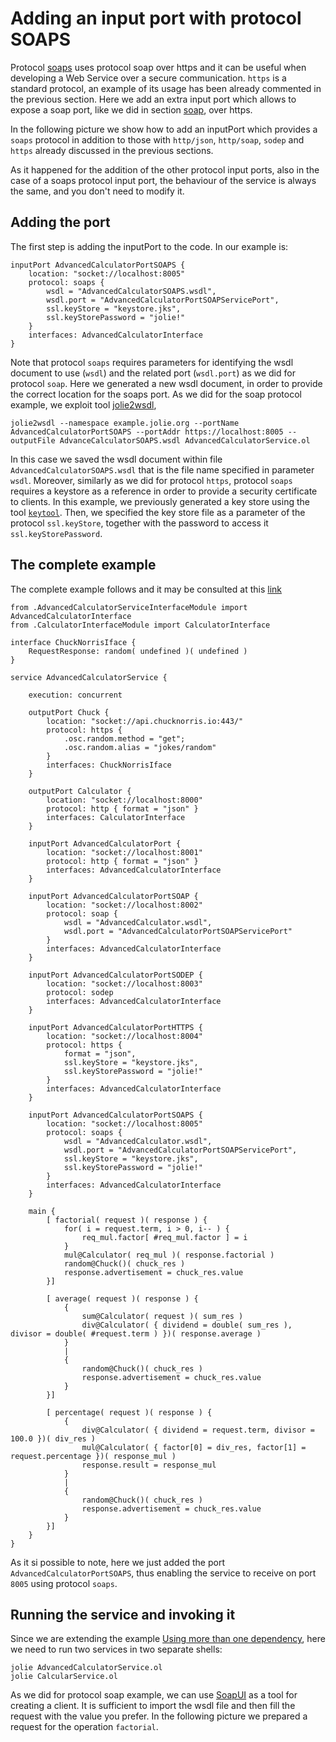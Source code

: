 # Adding an input port with protocol SOAPS

Protocol [soaps](../soap/README.md) uses protocol soap over https and it can be useful when developing a Web Service over a secure communication. `https` is a standard protocol, an example of its usage has been already commented in the previous section. Here we add an extra input port which allows to expose a soap port, like we did in section [soap](../soap/README.md), over https.

In the following picture we show how to add an inputPort which provides a `soaps` protocol in addition to those with `http/json`, `http/soap`, `sodep` and `https` already discussed in the previous sections.

As it happened for the addition of the other protocol input ports, also in the case of a soaps protocol input port, the behaviour of the service is always the same, and you don't need to modify it.

## Adding the port

The first step is adding the inputPort to the code. In our example is:

```jolie
inputPort AdvancedCalculatorPortSOAPS {
    location: "socket://localhost:8005"
    protocol: soaps {
        wsdl = "AdvancedCalculatorSOAPS.wsdl",
        wsdl.port = "AdvancedCalculatorPortSOAPServicePort",
        ssl.keyStore = "keystore.jks",
        ssl.keyStorePassword = "jolie!"
    }
    interfaces: AdvancedCalculatorInterface
}

```

Note that protocol `soaps` requires parameters for identifying the wsdl document to use (`wsdl`) and the related port (`wsdl.port`) as we did for protocol `soap`. Here we generated a new wsdl document, in order to provide the correct location for the soaps port. As we did for the soap protocol example, we exploit tool [jolie2wsdl](../../../language-tools-and-standard-library/web-services/jolie2wsdl/README.md),

```jolie
jolie2wsdl --namespace example.jolie.org --portName AdvancedCalculatorPortSOAPS --portAddr https://localhost:8005 --outputFile AdvanceCalculatorSOAPS.wsdl AdvancedCalculatorService.ol
```

In this case we saved the wsdl document within file `AdvancedCalculatorSOAPS.wsdl` that is the file name specified in parameter `wsdl`.
Moreover, similarly as we did for protocol `https`, protocol `soaps` requires a keystore as a reference in order to provide a security certificate to clients.  In this example, we previously generated a key store using the tool [`keytool`](https://dzone.com/articles/keytool-commandutility-to-generate-a-keystorecerti). Then, we specified the key store file as a parameter of the protocol `ssl.keyStore`, together with the password to access it `ssl.keyStorePassword`.

## The complete example

The complete example follows and it may be consulted at this [link](https://github.com/jolie/examples/tree/master/Tutorials/calculator/more_inputports_and_protocols/soaps)

```jolie
from .AdvancedCalculatorServiceInterfaceModule import AdvancedCalculatorInterface
from .CalculatorInterfaceModule import CalculatorInterface

interface ChuckNorrisIface {
    RequestResponse: random( undefined )( undefined )
}

service AdvancedCalculatorService {

    execution: concurrent

    outputPort Chuck {
        location: "socket://api.chucknorris.io:443/"
        protocol: https {
            .osc.random.method = "get";
            .osc.random.alias = "jokes/random"
        }
        interfaces: ChuckNorrisIface
    }

    outputPort Calculator {
        location: "socket://localhost:8000"
        protocol: http { format = "json" }
        interfaces: CalculatorInterface
    }

    inputPort AdvancedCalculatorPort {
        location: "socket://localhost:8001"
        protocol: http { format = "json" }
        interfaces: AdvancedCalculatorInterface
    }

    inputPort AdvancedCalculatorPortSOAP {
        location: "socket://localhost:8002"
        protocol: soap {
            wsdl = "AdvancedCalculator.wsdl",
            wsdl.port = "AdvancedCalculatorPortSOAPServicePort"
        }
        interfaces: AdvancedCalculatorInterface
    }

    inputPort AdvancedCalculatorPortSODEP {
        location: "socket://localhost:8003"
        protocol: sodep 
        interfaces: AdvancedCalculatorInterface
    }

    inputPort AdvancedCalculatorPortHTTPS {
        location: "socket://localhost:8004"
        protocol: https { 
            format = "json",
            ssl.keyStore = "keystore.jks",
            ssl.keyStorePassword = "jolie!"
        }
        interfaces: AdvancedCalculatorInterface
    }

    inputPort AdvancedCalculatorPortSOAPS {
        location: "socket://localhost:8005"
        protocol: soaps {
            wsdl = "AdvancedCalculator.wsdl",
            wsdl.port = "AdvancedCalculatorPortSOAPServicePort",
            ssl.keyStore = "keystore.jks",
            ssl.keyStorePassword = "jolie!"
        }
        interfaces: AdvancedCalculatorInterface
    }

    main {
        [ factorial( request )( response ) {
            for( i = request.term, i > 0, i-- ) {
                req_mul.factor[ #req_mul.factor ] = i
            }
            mul@Calculator( req_mul )( response.factorial )    
            random@Chuck()( chuck_res )
            response.advertisement = chuck_res.value            
        }]

        [ average( request )( response ) {
            {
                sum@Calculator( request )( sum_res )
                div@Calculator( { dividend = double( sum_res ), divisor = double( #request.term ) })( response.average )
            }
            |
            {
                random@Chuck()( chuck_res )
                response.advertisement = chuck_res.value
            }
        }]

        [ percentage( request )( response ) {
            {
                div@Calculator( { dividend = request.term, divisor = 100.0 })( div_res )
                mul@Calculator( { factor[0] = div_res, factor[1] = request.percentage })( response_mul )
                response.result = response_mul
            }
            |
            {
                random@Chuck()( chuck_res )
                response.advertisement = chuck_res.value
            }
        }]
    }
}
```

As it si possible to note, here we just added the port `AdvancedCalculatorPortSOAPS`, thus enabling the service to receive on port `8005` using protocol `soaps`.

## Running the service and invoking it

Since we are extending the example [Using more than one dependency](https://docs.jolie-lang.org/v1.10.x/tutorials/using-more-than-one-dependency/), here we need to run two services in two separate shells:

```jolie
jolie AdvancedCalculatorService.ol
jolie CalcularService.ol
```

As we did for protocol soap example, we can use  [SoapUI](https://www.soapui.org/) as a tool for creating a client. It is sufficient to import the wsdl file and then fill the request with the value you prefer. In the following picture we prepared a request for the operation `factorial`.

